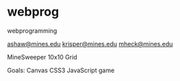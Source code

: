 webprog
=======

webprogramming

ashaw@mines.edu
krisper@mines.edu
mheck@mines.edu

MineSweeper 10x10 Grid



Goals:
Canvas
CSS3
JavaScript game

